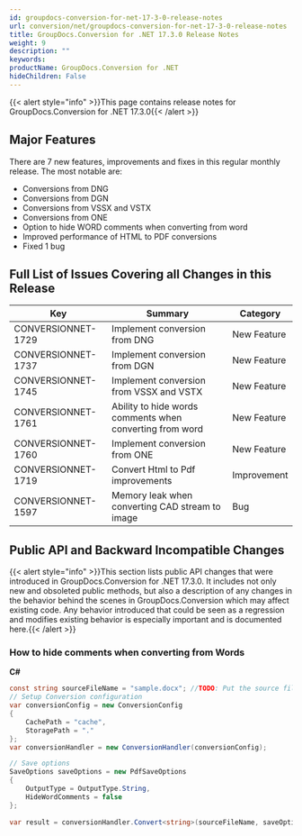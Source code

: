 ```yaml
---
id: groupdocs-conversion-for-net-17-3-0-release-notes
url: conversion/net/groupdocs-conversion-for-net-17-3-0-release-notes
title: GroupDocs.Conversion for .NET 17.3.0 Release Notes
weight: 9
description: ""
keywords: 
productName: GroupDocs.Conversion for .NET
hideChildren: False
---
```

{{< alert style="info" >}}This page contains release notes for GroupDocs.Conversion for .NET 17.3.0{{< /alert >}}

## Major Features

There are 7 new features, improvements and fixes in this regular monthly release. The most notable are:

*   Conversions from DNG
*   Conversions from DGN
*   Conversions from VSSX and VSTX
*   Conversions from ONE
*   Option to hide WORD comments when converting from word
*   Improved performance of HTML to PDF conversions
*   Fixed 1 bug

## Full List of Issues Covering all Changes in this Release

| Key | Summary | Category |
| --- | --- | --- |
| CONVERSIONNET-1729 | Implement conversion from DNG | New Feature |
| CONVERSIONNET-1737 | Implement conversion from DGN | New Feature |
| CONVERSIONNET-1745 | Implement conversion from VSSX and VSTX | New Feature |
| CONVERSIONNET-1761 | Ability to hide words comments when converting from word | New Feature |
| CONVERSIONNET-1760 | Implement conversion from ONE | New Feature |
| CONVERSIONNET-1719 | Convert Html to Pdf improvements | Improvement |
| CONVERSIONNET-1597 | Memory leak when converting CAD stream to image | Bug |

## Public API and Backward Incompatible Changes

{{< alert style="info" >}}This section lists public API changes that were introduced in GroupDocs.Conversion for .NET 17.3.0. It includes not only new and obsoleted public methods, but also a description of any changes in the behavior behind the scenes in GroupDocs.Conversion which may affect existing code. Any behavior introduced that could be seen as a regression and modifies existing behavior is especially important and is documented here.{{< /alert >}}

### How to hide comments when converting from Words 

**C#**

```csharp
const string sourceFileName = "sample.docx"; //TODO: Put the source filename here
// Setup Conversion configuration
var conversionConfig = new ConversionConfig
{
    CachePath = "cache",
    StoragePath = "."
};
var conversionHandler = new ConversionHandler(conversionConfig);

// Save options
SaveOptions saveOptions = new PdfSaveOptions
{
    OutputType = OutputType.String,
    HideWordComments = false
};
 
var result = conversionHandler.Convert<string>(sourceFileName, saveOptions);
```
